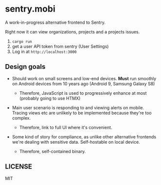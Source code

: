 # sentry.mobi

A work-in-progress alternative frontend to Sentry.

Right now it can view organizations, projects and a projects issues.

1. `cargo run`
2. get a user API token from sentry (User Settings)
3. Log in at `http://localhost:3000`

## Design goals

* Should work on small screens and low-end devices. **Must** run smoothly on
  Android devices from 10 years ago (Android 9, Samsung Galaxy S8)

  * Therefore, JavaScript is used to progressively enhance at most (probably
    going to use HTMX)

* Main user scenario is responding to and viewing alerts on mobile. Tracing
  views etc are unlikely to be implemented because they're too complex.

  * Therefore, link to full UI where it's convenient.

* Some kind of story for compliance, as unlike other alternative frontends
  we're dealing with sensitive data. Self-hostable on local device.

  * Therefore, self-contained binary.

## LICENSE

MIT
